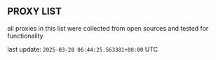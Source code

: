 ## PROXY LIST

all proxies in this list were collected from open sources and tested for functionality

last update: `2025-03-28 06:44:25.563381+00:00` UTC